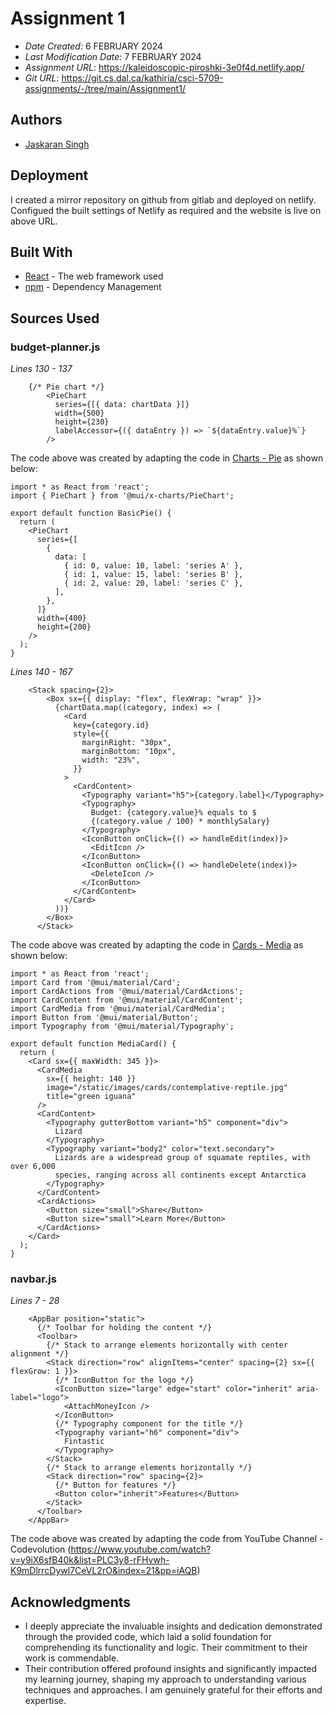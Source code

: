 # Assignment 1

* *Date Created*: 6 FEBRUARY 2024
* *Last Modification Date*: 7 FEBRUARY 2024
* *Assignment URL*: <https://kaleidoscopic-piroshki-3e0f4d.netlify.app/>
* *Git URL*: <https://git.cs.dal.ca/kathiria/csci-5709-assignments/-/tree/main/Assignment1/>

## Authors

* [Jaskaran Singh](js356337@dal.ca)

## Deployment

I created a mirror repository on github from gitlab and deployed on netlify. Configued the built settings of Netlify as required and the website is live on above URL.

## Built With

* [React](https://legacy.reactjs.org/docs/getting-started.html/) - The web framework used
* [npm](https://docs.npmjs.com//) - Dependency Management

## Sources Used

### budget-planner.js

*Lines 130 - 137*

```
    {/* Pie chart */}
        <PieChart
          series={[{ data: chartData }]}
          width={500}
          height={230}
          labelAccessor={({ dataEntry }) => `${dataEntry.value}%`}
        />
```

The code above was created by adapting the code in [Charts - Pie](https://mui.com/x/react-charts/pie/#basics) as shown below: 

```
import * as React from 'react';
import { PieChart } from '@mui/x-charts/PieChart';

export default function BasicPie() {
  return (
    <PieChart
      series={[
        {
          data: [
            { id: 0, value: 10, label: 'series A' },
            { id: 1, value: 15, label: 'series B' },
            { id: 2, value: 20, label: 'series C' },
          ],
        },
      ]}
      width={400}
      height={200}
    />
  );
}

```

*Lines 140 - 167*

```
    <Stack spacing={2}>
        <Box sx={{ display: "flex", flexWrap: "wrap" }}>
          {chartData.map((category, index) => (
            <Card
              key={category.id}
              style={{
                marginRight: "30px",
                marginBottom: "10px",
                width: "23%",
              }}
            >
              <CardContent>
                <Typography variant="h5">{category.label}</Typography>
                <Typography>
                  Budget: {category.value}% equals to $
                  {(category.value / 100) * monthlySalary}
                </Typography>
                <IconButton onClick={() => handleEdit(index)}>
                  <EditIcon />
                </IconButton>
                <IconButton onClick={() => handleDelete(index)}>
                  <DeleteIcon />
                </IconButton>
              </CardContent>
            </Card>
          ))}
        </Box>
      </Stack>
```

The code above was created by adapting the code in [Cards - Media](https://mui.com/material-ui/react-card/#basics) as shown below: 

```
import * as React from 'react';
import Card from '@mui/material/Card';
import CardActions from '@mui/material/CardActions';
import CardContent from '@mui/material/CardContent';
import CardMedia from '@mui/material/CardMedia';
import Button from '@mui/material/Button';
import Typography from '@mui/material/Typography';

export default function MediaCard() {
  return (
    <Card sx={{ maxWidth: 345 }}>
      <CardMedia
        sx={{ height: 140 }}
        image="/static/images/cards/contemplative-reptile.jpg"
        title="green iguana"
      />
      <CardContent>
        <Typography gutterBottom variant="h5" component="div">
          Lizard
        </Typography>
        <Typography variant="body2" color="text.secondary">
          Lizards are a widespread group of squamate reptiles, with over 6,000
          species, ranging across all continents except Antarctica
        </Typography>
      </CardContent>
      <CardActions>
        <Button size="small">Share</Button>
        <Button size="small">Learn More</Button>
      </CardActions>
    </Card>
  );
}

```



### navbar.js

*Lines 7 - 28*

```
    <AppBar position="static">
      {/* Toolbar for holding the content */}
      <Toolbar>
        {/* Stack to arrange elements horizontally with center alignment */}
        <Stack direction="row" alignItems="center" spacing={2} sx={{ flexGrow: 1 }}>
          {/* IconButton for the logo */}
          <IconButton size="large" edge="start" color="inherit" aria-label="logo">
            <AttachMoneyIcon />
          </IconButton>
          {/* Typography component for the title */}
          <Typography variant="h6" component="div">
            Fintastic
          </Typography>
        </Stack>
        {/* Stack to arrange elements horizontally */}
        <Stack direction="row" spacing={2}>
          {/* Button for features */}
          <Button color="inherit">Features</Button>
        </Stack>
      </Toolbar>
    </AppBar>

```

The code above was created by adapting the code from YouTube Channel - Codevolution (https://www.youtube.com/watch?v=y9iX6sfB40k&list=PLC3y8-rFHvwh-K9mDlrrcDywl7CeVL2rO&index=21&pp=iAQB)


## Acknowledgments

* I deeply appreciate the invaluable insights and dedication demonstrated through the provided code, which laid a solid foundation for comprehending its functionality and logic. Their commitment to their work is commendable.
* Their contribution offered profound insights and significantly impacted my learning journey, shaping my approach to understanding various techniques and approaches. I am genuinely grateful for their efforts and expertise.